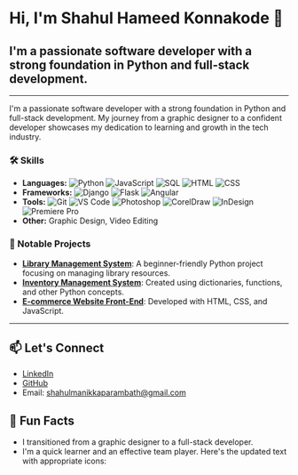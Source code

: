 # Hi, I'm Shahul Hameed Konnakode 👋

## I'm a passionate software developer with a strong foundation in Python and full-stack development.
---
I'm a passionate software developer with a strong foundation in Python and full-stack development. My journey from a graphic designer to a confident developer showcases my dedication to learning and growth in the tech industry.




### 🛠 Skills
- **Languages:** ![Python](https://img.shields.io/badge/-Python-3776AB?style=flat-square&logo=python&logoColor=white) ![JavaScript](https://img.shields.io/badge/-JavaScript-F7DF1E?style=flat-square&logo=javascript&logoColor=black) ![SQL](https://img.shields.io/badge/-SQL-4479A1?style=flat-square&logo=postgresql&logoColor=white) ![HTML](https://img.shields.io/badge/-HTML5-E34F26?style=flat-square&logo=html5&logoColor=white) ![CSS](https://img.shields.io/badge/-CSS3-1572B6?style=flat-square&logo=css3&logoColor=white)
- **Frameworks:** ![Django](https://img.shields.io/badge/-Django-092E20?style=flat-square&logo=django&logoColor=white) ![Flask](https://img.shields.io/badge/-Flask-000000?style=flat-square&logo=flask&logoColor=white) ![Angular](https://img.shields.io/badge/-Angular-DD0031?style=flat-square&logo=angular&logoColor=white)
- **Tools:** ![Git](https://img.shields.io/badge/-Git-F05032?style=flat-square&logo=git&logoColor=white) ![VS Code](https://img.shields.io/badge/-VS%20Code-007ACC?style=flat-square&logo=visual-studio-code&logoColor=white) ![Photoshop](https://img.shields.io/badge/-Photoshop-31A8FF?style=flat-square&logo=adobe-photoshop&logoColor=white) ![CorelDraw](https://img.shields.io/badge/-CorelDraw-46A047?style=flat-square&logo=coreldraw&logoColor=white) ![InDesign](https://img.shields.io/badge/-InDesign-FF3366?style=flat-square&logo=adobe-indesign&logoColor=white) ![Premiere Pro](https://img.shields.io/badge/-Premiere%20Pro-9999FF?style=flat-square&logo=adobe-premiere-pro&logoColor=white)
- **Other:** Graphic Design, Video Editing

### 🌟 Notable Projects
- **[Library Management System](https://github.com/shahul178/public_python)**: A beginner-friendly Python project focusing on managing library resources.
- **[Inventory Management System](https://github.com/shahul178/inventory)**: Created using dictionaries, functions, and other Python concepts.
- **[E-commerce Website Front-End](https://github.com/shahul178/public_python)**: Developed with HTML, CSS, and JavaScript.

---



## 📫 Let's Connect
- [LinkedIn](www.linkedin.com/in/shahul-hameed-konnakode-a04b38115)
- [GitHub](https://github.com/ShahulHameedKonnakode)
- Email: shahulmanikkaparambath@gmail.com

## 🚀 Fun Facts
- I transitioned from a graphic designer to a full-stack developer.
- I'm a quick learner and an effective team player.
Here's the updated text with appropriate icons:


